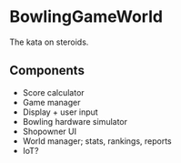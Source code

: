 # BowlingGameWorld

The kata on steroids.

## Components

- Score calculator
- Game manager
- Display + user input
- Bowling hardware simulator
- Shopowner UI
- World manager; stats, rankings, reports
- IoT?
